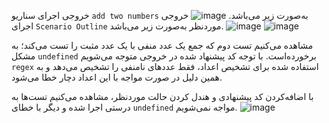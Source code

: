 خروجی اجرای سناریو `add two numbers` به‌صورت زیر می‌باشد.
![image](https://github.com/alrz1999/SE-LAB-3/assets/45371919/019580a5-b64d-45f2-84a0-59da8fc0b343)
خروجی اجرای `Scenario Outline` موردنظر به‌صورت زیر می‌باشد.
![image](https://github.com/alrz1999/SE-LAB-3/assets/45371919/f3ae02b1-70d4-43a2-a08d-6783d2dde878)
![image](https://github.com/alrz1999/SE-LAB-3/assets/45371919/7f32c6cc-09f8-4e25-83fc-b300324c1416)

مشاهده می‌کنیم تست دوم که جمع یک عدد منفی با یک عدد مثبت را تست می‌کند؛ به مشکل `undefined` برخورده‌است. با توجه کد پیشنهاد شده در خروجی متوجه می‌شویم `regex` استفاده شده برای تشخیص اعداد، فقط عددهای نامنفی را تشخیص می‌دهد و به همین دلیل در صورت مواجه با این اعداد دچار خطا می‌شود.

با اضافه‌کردن کد پیشنهادی و هندل کردن حالت موردنظر، مشاهده می‌کنیم تست‌ها به درستی اجرا شده و دیگر با خطای `undefined‍` مواجه نمی‌شویم.
![image](https://github.com/alrz1999/SE-LAB-3/assets/45371919/0049fff6-df25-4731-8ddc-10fda0121973)

